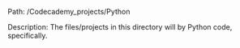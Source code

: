 Path: /Codecademy_projects/Python

Description: The files/projects in this directory will by Python code, specifically.
